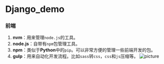 # Django_demo
### 前端
1. **nvm**：用来管理`node.js`的工具。
2. **node.js**：自带有`npm`包管理工具。
3. **npm**：类似于**Python**中的`pip`。可以非常方便的管理一些前端开发的包。
4. **gulp**：用来自动化开发流程。比如`sass`转`css`，`css`和`js`压缩等。
![picture](E:\cp\front_1.jpg)